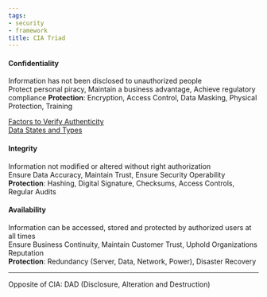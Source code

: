 ```yaml
---
tags:
- security
- framework
title: CIA Triad
---
```


#### Confidentiality
Information has not been disclosed to unauthorized people  
Protect personal piracy, Maintain a business advantage, Achieve regulatory compliance
**Protection**: Encryption, Access Control, Data Masking, Physical Protection, Training

[Factors to Verify Authenticity](../access-management/multi-factor-authentication-mfa.md)  
[Data States and Types](../security-controls/data-protection/data-states-and-types.md)

#### Integrity
Information not modified or altered without right authorization  
Ensure Data Accuracy, Maintain Trust, Ensure Security Operability  
**Protection**: Hashing, Digital Signature, Checksums, Access Controls, Regular Audits

#### Availability
Information can be accessed, stored and protected by authorized users at all times  
Ensure Business Continuity, Maintain Customer Trust, Uphold Organizations Reputation  
**Protection**: Redundancy (Server, Data, Network, Power), Disaster Recovery

---

Opposite of CIA: DAD (Disclosure, Alteration and Destruction)
